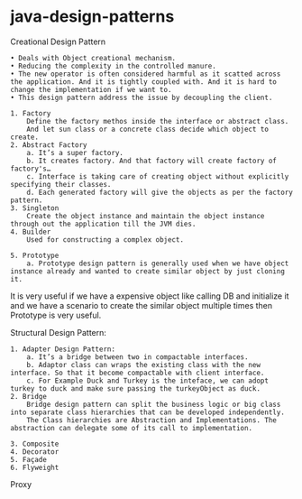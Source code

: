 # java-design-patterns

Creational Design Pattern

	• Deals with Object creational mechanism.
	• Reducing the complexity in the controlled manure.
	• The new operator is often considered harmful as it scatted across the application. And it is tightly coupled with. And it is hard to change the implementation if we want to.
	• This design pattern address the issue by decoupling the client.

	1. Factory
		Define the factory methos inside the interface or abstract class.
		And let sun class or a concrete class decide which object to create.
	2. Abstract Factory
		a. It’s a super factory.
		b. It creates factory. And that factory will create factory of factory's…
		c. Interface is taking care of creating object without explicitly specifying their classes.
		d. Each generated factory will give the objects as per the factory pattern.
	3. Singleton
		Create the object instance and maintain the object instance through out the application till the JVM dies.
	4. Builder
		Used for constructing a complex object.
		
	5. Prototype 
		a. Prototype design pattern is generally used when we have object instance already and wanted to create similar object by just cloning it.

It is very useful if we have a expensive object like calling DB and initialize it and we have a scenario to create the similar object multiple times then Prototype is very useful.



Structural Design Pattern:

	1. Adapter Design Pattern:
		a. It’s a bridge between two in compactable interfaces.
		b. Adaptor class can wraps the existing class with the new interface. So that it become compactable with client interface.
		c. For Example Duck and Turkey is the inteface, we can adopt turkey to duck and make sure passing the turkeyObject as duck.
	2. Bridge
		Bridge design pattern can split the business logic or big class into separate class hierarchies that can be developed independently. 
		The Class hierarchies are Abstraction and Implementations. The abstraction can delegate some of its call to implementation. 
			
	3. Composite
	4. Decorator
	5. Façade
	6. Flyweight
Proxy